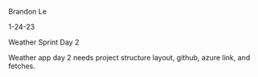Brandon Le

1-24-23

Weather Sprint Day 2

Weather app day 2 needs project structure layout, github, azure link, and fetches.
